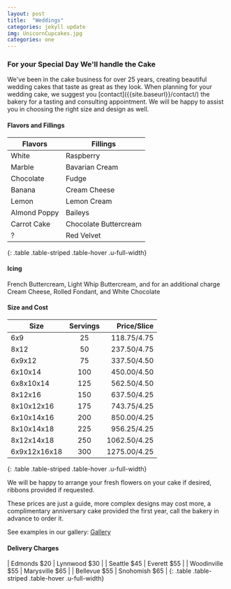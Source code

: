 ```yaml
---
layout: post
title:  "Weddings"
categories: jekyll update
img: UnicornCupcakes.jpg
categories: one
---
```


<h3>For your Special Day We'll handle the Cake</h3>
We've been in the cake business for over 25 years, creating beautiful wedding cakes that taste as great as they look. When planning for your wedding cake, we suggest you [contact]({{site.baseurl}}/contact/) the bakery for a tasting and consulting appointment. We will be happy to assist you in choosing the right size and design as well.

<h4>Flavors and Fillings</h4>

| Flavors      | Fillings              |
|--------------|-----------------------|
| White        | Raspberry             |
| Marble       | Bavarian Cream        |
| Chocolate    | Fudge                 |
| Banana       | Cream Cheese          |
| Lemon        | Lemon Cream           |
| Almond Poppy | Baileys               |
| Carrot Cake  | Chocolate Buttercream |
|     ?        | Red Velvet            |
{: .table .table-striped .table-hover .u-full-width}

<h4>Icing</h4>
French Buttercream, Light Whip Buttercream, and for an additional charge Cream Cheese, Rolled Fondant, and White Chocolate

<h4>Size and Cost</h4>

| Size         | Servings |     Price/Slice |
|--------------|:--------:|----------------:|
| 6x9          |    25    |   $118.75/$4.75 |
| 8x12         |    50    |   $237.50/$4.75 |
| 6x9x12       |    75    |   $337.50/$4.50 |
| 6x10x14      |   100    |   $450.00/$4.50 |
| 6x8x10x14    |   125    |   $562.50/$4.50 |
| 8x12x16      |   150    |   $637.50/$4.25 |
| 8x10x12x16   |   175    |   $743.75/$4.25 |
| 6x10x14x16   |   200    |   $850.00/$4.25 |
| 8x10x14x18   |   225    |   $956.25/$4.25 |
| 8x12x14x18   |   250    |  $1062.50/$4.25 |
| 6x9x12x16x18 |   300    |  $1275.00/$4.25 |
{: .table .table-striped .table-hover .u-full-width}

We will be happy to arrange your fresh flowers on your cake if desired, ribbons provided if requested.

These prices are just a guide, more complex designs may cost more, a complimentary anniversary cake provided the first year, call the bakery in advance to order it.

See examples in our gallery:
<a class="button" href="{{site.baseurl}}/gallery">Gallery</a>

<h4>Delivery Charges</h4>

| Edmonds $20     | Lynnwood $30   |
| Seattle $45     | Everett $55    |
| Woodinville $55 | Marysville $65 |
| Bellevue $55    | Snohomish $65  |
{: .table .table-striped .table-hover .u-full-width}